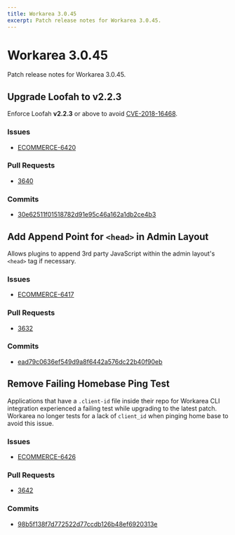 ```yaml
---
title: Workarea 3.0.45
excerpt: Patch release notes for Workarea 3.0.45.
---
```


# Workarea 3.0.45

Patch release notes for Workarea 3.0.45.

## Upgrade Loofah to v2.2.3

Enforce Loofah **v2.2.3** or above to avoid [CVE-2018-16468](https://github.com/flavorjones/loofah/issues/154).

### Issues

- [ECOMMERCE-6420](https://jira.tools.weblinc.com/browse/ECOMMERCE-6420)

### Pull Requests

- [3640](https://stash.tools.weblinc.com/projects/WL/repos/workarea/pull-requests/3640/overview)

### Commits

- [30e62511f01518782d91e95c46a162a1db2ce4b3](https://stash.tools.weblinc.com/projects/WL/repos/workarea/commits/30e62511f01518782d91e95c46a162a1db2ce4b3)

## Add Append Point for `<head>` in Admin Layout

Allows plugins to append 3rd party JavaScript within the admin layout's
`<head>` tag if necessary.

### Issues

- [ECOMMERCE-6417](https://jira.tools.weblinc.com/browse/ECOMMERCE-6417)

### Pull Requests

- [3632](https://stash.tools.weblinc.com/projects/WL/repos/workarea/pull-requests/3632/overview)

### Commits

- [ead79c0636ef549d9a8f6442a576dc22b40f90eb](https://stash.tools.weblinc.com/projects/WL/repos/workarea/commits/ead79c0636ef549d9a8f6442a576dc22b40f90eb)

## Remove Failing Homebase Ping Test

Applications that have a `.client-id` file inside their repo for
Workarea CLI integration experienced a failing test while upgrading to
the latest patch. Workarea no longer tests for a lack of `client_id`
when pinging home base to avoid this issue.

### Issues

- [ECOMMERCE-6426](https://jira.tools.weblinc.com/browse/ECOMMERCE-6426)

### Pull Requests

- [3642](https://stash.tools.weblinc.com/projects/WL/repos/workarea/pull-requests/3642/overview)

### Commits

- [98b5f138f7d772522d77ccdb126b48ef6920313e](https://stash.tools.weblinc.com/projects/WL/repos/workarea/commits/98b5f138f7d772522d77ccdb126b48ef6920313e)

